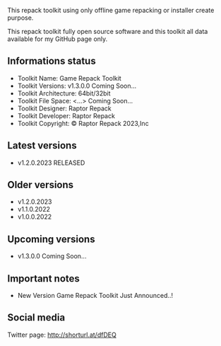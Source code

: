 This repack toolkit using only offline game repacking or installer create purpose.

This repack toolkit fully open source software and this toolkit all data available for my GitHub page only.

Informations status
-----------------------------------------------
- Toolkit Name: Game Repack Toolkit
- Toolkit Versions: v1.3.0.0 Coming Soon...
- Toolkit Architecture: 64bit/32bit
- Toolkit File Space: <...> Coming Soon...
- Toolkit Designer: Raptor Repack
- Toolkit Developer: Raptor Repack
- Toolkit Copyright: © Raptor Repack 2023,Inc

Latest versions
-----------------------------------------------
- v1.2.0.2023 RELEASED

Older versions
-----------------------------------------------
- v1.2.0.2023
- v1.1.0.2022
- v1.0.0.2022

Upcoming versions
-----------------------------------------------
- v1.3.0.0 Coming Soon...

Important notes
-----------------------------------------------
- New Version Game Repack Toolkit Just Announced..!

Social media
-----------------------------------------------
Twitter page: http://shorturl.at/dfDEQ
